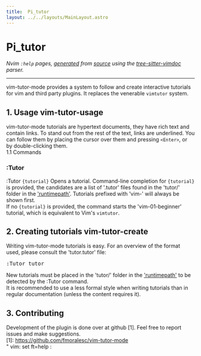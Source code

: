 ```yaml
---
title:  Pi_tutor
layout: ../../layouts/MainLayout.astro
---
```


  <a name="pi_tutor.txt"></a><a name="vim-tutor-mode"></a><h1> Pi_tutor</h1>
  <p>
    <i>
    Nvim <code>:help</code> pages, <a href="https://github.com/neovim/neovim/blob/master/scripts/gen_help_html.lua">generated</a>
    from <a href="https://github.com/neovim/neovim/blob/master/runtime/doc/pi_tutor.txt">source</a>
    using the <a href="https://github.com/neovim/tree-sitter-vimdoc">tree-sitter-vimdoc</a> parser.
    </i>
  </p>
  <hr>
  <div class="old-help-para">vim-tutor-mode provides a system to follow and create interactive tutorials
for vim and third party plugins. It replaces the venerable <code>vimtutor</code> system.</div>
<div class="old-help-para"><h2 class="help-heading">1. Usage<span class="help-heading-tags">                                                      <a name="vim-tutor-usage"></a><span class="help-tag">vim-tutor-usage</span></span></h2></div>
<div class="old-help-para">vim-tutor-mode tutorials are hypertext documents, they have rich text and
contain links. To stand out from the rest of the text, links are underlined.
You can follow them by placing the cursor over them and pressing <code>&lt;Enter&gt;</code>, or
by double-clicking them.</div>
<div class="old-help-para">1.1 Commands
<h3 class="help-heading"><span class="help-heading-tags">								      <a name="%3ATutor"></a><span class="help-tag">:Tutor</span></span></h3>:Tutor <code>{tutorial}</code>	Opens a tutorial. Command-line completion for
			<code>{tutorial}</code> is provided, the candidates are a list of
			'.tutor' files found in the 'tutor/'  folder in
			the <a href="/neovim-docs-web/en/options#'runtimepath'">'runtimepath'</a>. Tutorials prefixed with 'vim-' will
			always be shown first.</div>
<div class="old-help-para">			If no <code>{tutorial}</code> is provided, the command starts the
			'vim-01-beginner' tutorial, which is equivalent to
			Vim's <code>vimtutor</code>.</div>
<div class="old-help-para"><h2 class="help-heading">2. Creating tutorials<span class="help-heading-tags">                                        <a name="vim-tutor-create"></a><span class="help-tag">vim-tutor-create</span></span></h2></div>
<div class="old-help-para">Writing vim-tutor-mode tutorials is easy. For an overview of the format used,
please consult the 'tutor.tutor' file:<pre>:Tutor tutor</pre></div>
<div class="old-help-para">New tutorials must be placed in the 'tutor/' folder in the <a href="/neovim-docs-web/en/options#'runtimepath'">'runtimepath'</a>
to be detected by the :Tutor command.</div>
<div class="old-help-para">It is recommended to use a less formal style when writing tutorials than in
regular documentation (unless the content requires it).</div>
<div class="old-help-para"><a name="_-3.-contributing"></a><h2 class="help-heading">3. Contributing</h2></div>
<div class="old-help-para">Development of the plugin is done over at github [1].  Feel free to report
issues and make suggestions.</div>
<div class="old-help-para">[1]: <a href="https://github.com/fmoralesc/vim-tutor-mode">https://github.com/fmoralesc/vim-tutor-mode</a></div>
<div class="old-help-para">" vim: set ft=help :</div>

  
  